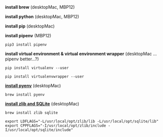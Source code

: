 **install brew** (desktopMac, MBP12)

**install python** (desktopMac, MBP12)

**install pip** (desktopMac)

**install pipenv** (MBP12)

```pip3 install pipenv```

**install virtual environment & virtual environment wrapper** (desktopMac ... pipenv better...?)

```pip install virtualenv --user```

```pip install virtualenvwrapper --user```

[**install pyenv**](https://opensource.com/article/19/6/virtual-environments-python-macos) (desktopMac)

```brew install pyenv```

[**install zlib and SQLite**](https://opensource.com/article/19/6/virtual-environments-python-macos) (desktopMac)

```brew install zlib sqlite```

```export LDFLAGS="-L/usr/local/opt/zlib/lib -L/usr/local/opt/sqlite/lib"```
```export CPPFLAGS="-I/usr/local/opt/zlib/include -I/usr/local/opt/sqlite/include"```
